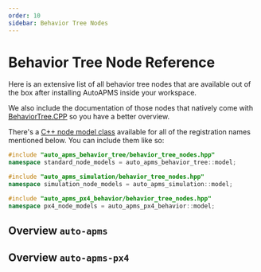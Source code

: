 ```yaml
---
order: 10
sidebar: Behavior Tree Nodes
---
```

# Behavior Tree Node Reference

Here is an extensive list of all behavior tree nodes that are available out of the box after installing AutoAPMS inside your workspace.

We also include the documentation of those nodes that natively come with [BehaviorTree.CPP](https://github.com/BehaviorTree/BehaviorTree.CPP) so you have a better overview.

There's a [C++ node model class](../concept/common-resources.md#behavior-tree-node-models) available for all of the registration names mentioned below. You can include them like so:

```cpp
#include "auto_apms_behavior_tree/behavior_tree_nodes.hpp"
namespace standard_node_models = auto_apms_behavior_tree::model;

#include "auto_apms_simulation/behavior_tree_nodes.hpp"
namespace simulation_node_models = auto_apms_simulation::model;

#include "auto_apms_px4_behavior/behavior_tree_nodes.hpp"
namespace px4_node_models = auto_apms_px4_behavior::model;
```

## Overview `auto-apms`

<!--@include: ./create_node_reference_markdown_output.md-->

## Overview `auto-apms-px4`

<!--@include: ./create_node_reference_markdown_output_px4.md-->
